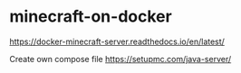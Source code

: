# minecraft-on-docker

https://docker-minecraft-server.readthedocs.io/en/latest/


Create own compose file
https://setupmc.com/java-server/
